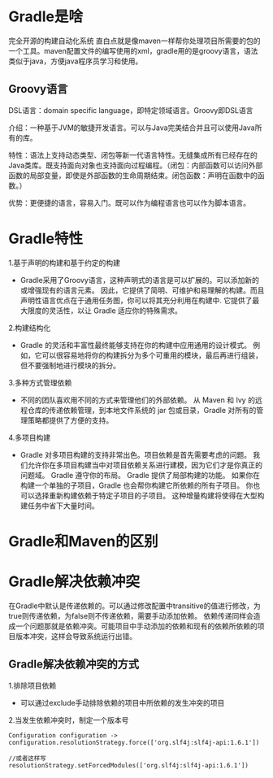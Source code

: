 # Gradle是啥
完全开源的构建自动化系统 直白点就是像maven一样帮你处理项目所需要的包的一个工具。maven配置文件的编写使用的xml，gradle用的是groovy语言，语法类似于java，方便java程序员学习和使用。

## Groovy语言
DSL语言：domain specific language，即特定领域语言。Groovy即DSL语言

介绍：一种基于JVM的敏捷开发语言。可以与Java完美结合并且可以使用Java所有的库。

特性：语法上支持动态类型、闭包等新一代语言特性。无缝集成所有已经存在的Java类库。既支持面向对象也支持面向过程编程。（闭包：内部函数可以访问外部函数的局部变量，即使是外部函数的生命周期结束。闭包函数：声明在函数中的函数。）

优势：更便捷的语言，容易入门。既可以作为编程语言也可以作为脚本语言。

# Gradle特性
1.基于声明的构建和基于约定的构建
* Gradle采用了Groovy语言，这种声明式的语言是可以扩展的。可以添加新的或增强现有的语言元素。 因此，它提供了简明、可维护和易理解的构建。而且声明性语言优点在于通用任务图，你可以将其充分利用在构建中. 它提供了最大限度的灵活性，以让 Gradle 适应你的特殊需求。

2.构建结构化
* Gradle 的灵活和丰富性最终能够支持在你的构建中应用通用的设计模式。 例如，它可以很容易地将你的构建拆分为多个可重用的模块，最后再进行组装，但不要强制地进行模块的拆分。

3.多种方式管理依赖
* 不同的团队喜欢用不同的方式来管理他们的外部依赖。 从 Maven 和 Ivy 的远程仓库的传递依赖管理，到本地文件系统的 jar 包或目录，Gradle 对所有的管理策略都提供了方便的支持。

4.多项目构建
* Gradle 对多项目构建的支持非常出色。项目依赖是首先需要考虑的问题。 我们允许你在多项目构建当中对项目依赖关系进行建模，因为它们才是你真正的问题域。 Gradle 遵守你的布局。
Gradle 提供了局部构建的功能。 如果你在构建一个单独的子项目，Gradle 也会帮你构建它所依赖的所有子项目。 你也可以选择重新构建依赖于特定子项目的子项目。 这种增量构建将使得在大型构建任务中省下大量时间。

# Gradle和Maven的区别


# Gradle解决依赖冲突
在Gradle中默认是传递依赖的。可以通过修改配置中transitive的值进行修改，为true则传递依赖，为false则不传递依赖，需要手动添加依赖。
依赖传递同样会造成一个问题那就是依赖冲突。可能项目中手动添加的依赖和现有的依赖所依赖的项目版本冲突，这样会导致系统运行出错。

## Gradle解决依赖冲突的方式
1.排除项目依赖
* 可以通过exclude手动排除依赖的项目中所依赖的发生冲突的项目

2.当发生依赖冲突时，制定一个版本号
```
Configuration configuration ->
configuration.resolutionStrategy.force(['org.slf4j:slf4j-api:1.6.1'])

//或者这样写
resolutionStrategy.setForcedModules(['org.slf4j:slf4j-api:1.6.1'])
```
